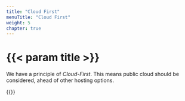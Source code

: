 ```yaml
---
title: "Cloud First"
menuTitle: "Cloud First"
weight: 5
chapter: true
---
```


# {{< param title >}}

We have a principle of _Cloud-First_.  This means public cloud should be considered, ahead of other hosting options.

{{<children>}}